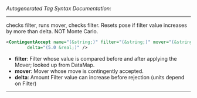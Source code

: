_Autogenerated Tag Syntax Documentation:_

---
checks filter, runs mover, checks filter.  Resets pose if filter value increases by more than delta. NOT Monte Carlo.

```xml
<ContingentAccept name="(&string;)" filter="(&string;)" mover="(&string;)"
        delta="(5.0 &real;)" />
```

-   **filter**: Filter whose value is compared before and after applying the Mover; looked up from DataMap.
-   **mover**: Mover whose move is contingently accepted.
-   **delta**: Amount Filter value can increase before rejection (units depend on Filter)

---
